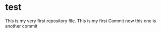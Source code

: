 # test
This is my very first repository file.
This is my first Commit 
now this one is another commit
